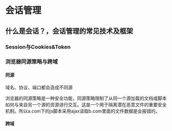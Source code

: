 # 会话管理

## 什么是会话？，会话管理的常见技术及框架

### Session与Cookies&Token

### 浏览器同源策略与跨域

#### 同源

域名、协议、端口都会造成不同源

浏览器的同源策略是一种安全功能，同源策略限制了从同一个源加载的文档或脚本如何与来自另一个源的资源进行交互。这是一个用于隔离潜在恶意文件的重要安全机制。所以a.com下的js脚本采用ajax读取b.com里面的文件数据是会报错的。

#### 跨域

<script>、<img> 、<iframe>、<link>、<video>这些标签都可以发起跨域请求

##### jsonp跨域访问原理

此方法只能发起GET请求，通过jsonp发送的请求，会随带 cookie 一起发送。

##### CORS

在浏览器中指定Origin来源，如果在服务器接受范围，请求则成功

CORS与JSONP的使用目的相同，但是比JSONP更强大。

JSONP只支持`GET`请求，CORS支持所有类型的HTTP请求。JSONP的优势在于支持老式浏览器，以及可以向不支持CORS的网站请求数据。

### Shiro

Shiro 是 Java 的一个安全框架。目前，使用 Apache Shiro 的人越来越多，因为它相 当简单，对比 Spring
Security，可能没有 Spring Security 做的功能强大，但是在实际工作时 可能并不需要那么复杂的东西，所以使用小而简单的Shiro 就足够了。



认证

授权

Person  Object

role

#### 核心功能

**Authentication**：身份认证/登录，验证用户是不是拥有相应的身份；

**Authorization**：授权，即权限验证，验证某个已认证的用户是否拥有某个权限；即判断用户是否能做事情，常见的如：验证某个用户是否拥有某个角色。或者细粒度的验证某个用户对某个资源是否具有某个权限；

**Session Manager**：会话管理，即用户登录后就是一次会话，在没有退出之前，它的所有信息都在会话中；会话可以是普通JavaSE环境的，也可以是如Web环境的；

**Cryptography**：加密（解密 摘要算法），保护数据的安全性，如密码加密存储到数据库，而不是明文存储；

**Web Support**：Web支持，可以非常容易的集成到Web环境；

**Caching**：缓存，比如用户登录后，其用户信息、拥有的角色/权限不必每次去查，这样可以提高效率；
**Concurrency**：shiro支持多线程应用的并发验证，即如在一个线程中开启另一个线程，能把权限自动传播过去；

**Testing**：提供测试支持；

**Run As**：允许一个用户假装为另一个用户（如果他们允许）的身份进行访问；

**Remember Me**：记住我，这个是非常常见的功能，即一次登录后，下次再来的话不用登录了。

#### 组件

**Subject**：主体，代表了当前“用户”，这个用户不一定是一个具体的人，与当前应用交互的任何东西都是Subject，如网络爬虫，机器人等；即一个抽象概念；所有Subject都绑定到SecurityManager，与Subject的所有交互都会委托给SecurityManager；可以把Subject认为是一个门面；SecurityManager才是实际的执行者；

**SecurityManager**：安全管理器；即所有与安全有关的操作都会与SecurityManager交互；且它管理着所有Subject；可以看出它是Shiro的核心，它负责与后边介绍的其他组件进行交互，如果学习过SpringMVC，你可以把它看成DispatcherServlet前端控制器；

**Realm**：域，Shiro从从Realm获取安全数据（如用户、角色、权限），就是说SecurityManager要验证用户身份，那么它需要从Realm获取相应的用户进行比较以确定用户身份是否合法；也需要从Realm得到用户相应的角色/权限进行验证用户是否能进行操作；可以把Realm看成DataSource，即安全数据源。

### Spring security

Spring Security是一个能够为基于Spring的企业应用系统提供声明式的安全访问控制解决方案的安全框架。它提供了一组可以在Spring应用上下文中配置的Bean，充分利用了Spring IoC，DI（控制反转Inversion of Control ,DI:Dependency Injection 依赖注入）和AOP（面向切面编程）功能，为应用系统提供声明式的安全访问控制功能，减少了为企业系统安全控制编写大量重复代码的工作。

它是一个轻量级的安全框架，它确保基于Spring的应用程序提供身份验证和授权支持。

它与Spring MVC有很好地集成，并配备了流行的安全算法实现捆绑在一起。安全主要包括两个操作“认证”与“验证”（有时候也会叫做权限控制）。

“认证”是为用户建立一个其声明的角色的过程，这个角色可以一个用户、一个设备或者一个系统。“验证”指的是一个用户在你的应用中能够执行某个操作。在到达授权判断之前，角色已经在身份认证过程中建立了。



Spring Security 前身是Acegi Security

### SSO

SSO 是英文 Single Sign On 的缩写，翻译过来就是单点登录

### Session共享

### Oauth

OAuth在”客户端”与”服务提供商”之间，设置了一个授权层（authorization layer）。”客户端”不能直接登录”服务提供商”，只能登录授权层，以此将用户与客户端区分开来。”客户端”登录授权层所用的令牌（token），与用户的密码不同。用户可以在登录的时候，指定授权层令牌的权限范围和有效期。

“客户端”登录授权层以后，”服务提供商”根据令牌的权限范围和有效期，向”客户端”开放用户储存的资料。

- Spring Social
- Spring Session
- JWT

### CSRF 

CSRF (Cross Site Request Forgery)攻击，中文名：跨站请求伪造。其原理是攻击者构造网站后台某个功能接口的请求地址，诱导用户去点击或者用特殊方法让该请求地址自动加载。用户在登录状态下这个请求被服务端接收后会被误以为是用户合法的操作。对于 GET 形式的接口地址可轻易被攻击，对于 POST 形式的接口地址也不是百分百安全，攻击者可诱导用户进入带 Form 表单可用POST方式提交参数的页面。 

### OpenID

系统的第一部分是身份验证，即如何通过 URI 来认证用户身份。目前的网站都是依靠用户名和密码来登录认证，这就意味着大家在每个网站都需要注册用户名和密码，即便你使用的是同样的密码。如果使用 OpenID ，你的网站地址（URI）就是你的用户名，而你的密码安全的存储在一个 OpenID 服务网站上（你可以自己建立一个 OpenID 服务网站，也可以选择一个可信任的 OpenID 服务网站来完成注册）。



### CAS

中心认证服务（Central Authentication Service）SSO 仅仅是一种架构，一种设计，而 CAS 则是实现 SSO 的一种手段





## Spring Security使用

### 官网

https://spring.io/projects/spring-security



### HelloWorld

#### 依赖

```xml
<dependency>
    <groupId>org.springframework.boot</groupId>
    <artifactId>spring-boot-starter-security</artifactId>
</dependency>
<dependency>
    <groupId>org.springframework.security</groupId>
    <artifactId>spring-security-test</artifactId>
    <scope>test</scope>
</dependency>
```

#### 启动项目

![image-20200508165901345](images/image-20200508165901345.png)

启动成功后会生成一个默认密码

```
Using generated security password: 6e86c6e9-d661-41ae-aabc-bea8817c4f7b
```

接下来访问系统使用用户名 user

UserDetailsServiceAutoConfiguration类

#### 自定义用户名密码

##### 配置文件

```properties
spring.security.user.name=111
spring.security.user.password=111
```

##### 类定义

```java
@Configuration
@EnableWebSecurity
public class MyConfig extends WebSecurityConfigurerAdapter {

          // 内存中定义用户名密码 
	@Override
	protected void configure(AuthenticationManagerBuilder auth) throws Exception {
		// TODO Auto-generated method stub
		
		auth.inMemoryAuthentication()
			.withUser("111")
			.password("222")
			.roles("admin");
	//	super.configure(auth);
	}
	
         
	@Bean
	PasswordEncoder passwordEncoder() {
        	// 不开启密码加密
		return NoOpPasswordEncoder.getInstance();
	}
}
```

##### 基于内存存储的多用户

```java
@Override
protected void configure(AuthenticationManagerBuilder auth) throws Exception {
    // TODO Auto-generated method stub

    auth.inMemoryAuthentication()
        .withUser("111")
        .password("222")
        .roles("admin");
        .and()
        .withUser("333")
        .password("444")
        .roles("xxoo");
    //	super.configure(auth);
}
```

或者

```java
@Bean
public UserDetailsService userDetailsService() {


    InMemoryUserDetailsManager manager = new InMemoryUserDetailsManager();

    User user = new User("a", new BCryptPasswordEncoder().encode("1"), true, true, true, true, Collections.singletonList(new SimpleGrantedAuthority("xx")));
    manager.createUser(user);
    manager.createUser(User.withUsername("yiming").password(new BCryptPasswordEncoder().encode("xx")).roles("xxz").build());
    return manager;

}
```



### Security中的User对象

```java
	private String password;
	private final String username;
	private final Set<GrantedAuthority> authorities;
	private final boolean accountNonExpired;
	private final boolean accountNonLocked;
	private final boolean credentialsNonExpired;
	private final boolean enabled;
```

### Session中存储的对象

```java
Enumeration<String> attributeNames = request.getSession().getAttributeNames();


//		while (attributeNames.hasMoreElements()) {
//			String string = (String) attributeNames.nextElement();
//			System.out.println(string);
//			System.out.println(request.getSession().getAttribute(string));
//			
//		}

SecurityContext attribute = (SecurityContext)request.getSession().getAttribute("SPRING_SECURITY_CONTEXT");
System.out.println(attribute.getAuthentication().getAuthorities());
```



### 忽略静态请求

```java
@Override
public void configure(WebSecurity web) throws Exception {
	// TODO Auto-generated method stub
	web.ignoring().antMatchers("/img/**","/js/**");
//	super.configure(web);
}
```


### 自定义登录页面

```java
@Override
protected void configure(HttpSecurity http) throws Exception {
    // TODO Auto-generated method stub
    http.authorizeRequests()
        //所有请求都需要验证
        .anyRequest().authenticated()
        .and()
        //permitAll 给没登录的 用户可以访问这个地址的权限
        .formLogin().loginPage("/login.html").permitAll();
}
```

### 自定义表单属性

配置类中

```java
@Override
protected void configure(HttpSecurity http) throws Exception {
    // TODO Auto-generated method stub
    http
        // 哪些 地址需要登录
        .authorizeRequests()
        //所有请求都需要验证
        //	.antMatchers("/img/**").permitAll()   // 静态资源放行
        .anyRequest().authenticated()
        .and()
        //permitAll 给没登录的 用户可以访问这个地址的权限
        //自定义登录页
        .formLogin().loginPage("/login.html")
        .loginProcessingUrl("/login").permitAll()
        // 登录失败 页面
        .failureUrl("/login.html?error")
        // 登录成功跳转的页面
        .defaultSuccessUrl("/ok",true).permitAll()
        // 配置 登录页 的表单name   admin -> 分权限 展示页面
        .passwordParameter("oo")
        .usernameParameter("xx")
        .failureHandler(new AuthenticationFailureHandler() {
            @Override
            public void onAuthenticationFailure(HttpServletRequest request, HttpServletResponse response,
                                                AuthenticationException exception) throws IOException, ServletException {
                // TODO Auto-generated method stub
                exception.printStackTrace();
                // 判断异常信息 跳转不同页面 比如 密码过期重置
                request.getRequestDispatcher(request.getRequestURL().toString()).forward(request, response);
                //记录登录失败次数 禁止登录
            }
        })
        //默认 所有的post请求 都会拦截
        .and()
        .csrf()
        .csrfTokenRepository(new HttpSessionCsrfTokenRepository());
}
```
